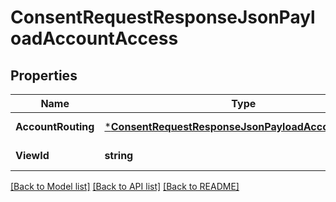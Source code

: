 # ConsentRequestResponseJsonPayloadAccountAccess

## Properties
Name | Type | Description | Notes
------------ | ------------- | ------------- | -------------
**AccountRouting** | [***ConsentRequestResponseJsonPayloadAccountRouting**](ConsentRequestResponseJson_payload_account_routing.md) |  | [default to null]
**ViewId** | **string** |  | [default to null]

[[Back to Model list]](../README.md#documentation-for-models) [[Back to API list]](../README.md#documentation-for-api-endpoints) [[Back to README]](../README.md)


